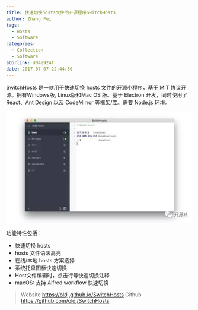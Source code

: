 ```yaml
---
title: 快速切换hosts文件的开源程序SwitchHosts
author: Zhang Fei
tags:
  - Hosts
  - Software
categories:
  - Collection
  - Software
abbrlink: d04e924f
date: 2017-07-07 22:44:50
---
```

SwitchHosts 是一款用于快速切换 hosts 文件的开源小程序，基于 MIT 协议开源。拥有Windows版, Linux版和Mac OS 版。基于 Electron 开发，同时使用了 React、Ant Design 以及 CodeMirror 等框架/库。需要 Node.js 环境。

![upload successful](/images/pasted-25.png)

功能特性包括：

- 快速切换 hosts
- hosts 文件语法高亮
- 在线/本地 hosts 方案选择
- 系统托盘图标快速切换
- Host文件编辑时，点击行号快速切换注释
- macOS: 支持 Alfred workflow 快速切换

> Website https://oldj.github.io/SwitchHosts
> Github https://github.com/oldj/SwitchHosts